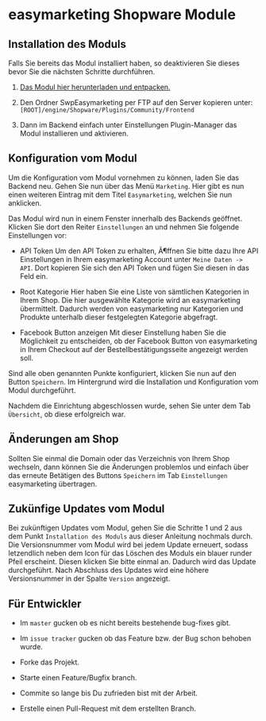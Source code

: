 # easymarketing Shopware Module

## Installation des Moduls

Falls Sie bereits das Modul installiert haben, so deaktivieren Sie dieses bevor Sie die nächsten Schritte durchführen.

1. [Das Modul hier herunterladen und entpacken.](https://github.com/EASYMARKETING/shopware/archive/master.zip)

2. Den Ordner SwpEasymarketing per FTP auf den Server kopieren unter: `[ROOT]/engine/Shopware/Plugins/Community/Frontend`
 
3. Dann im Backend einfach unter Einstellungen Plugin-Manager das Modul installieren und aktivieren.

## Konfiguration vom Modul
		
Um die Konfiguration vom Modul vornehmen zu können, laden Sie das Backend neu. 
Gehen Sie nun über das Menü `Marketing`.
Hier gibt es nun einen weiteren Eintrag mit dem Titel `Easymarketing`, welchen Sie nun anklicken.

Das Modul wird nun in einem Fenster innerhalb des Backends geöffnet. 
Klicken Sie dort den Reiter `Einstellungen` an und nehmen Sie folgende Einstellungen vor:

* API Token
Um den API Token zu erhalten, Ã¶ffnen Sie bitte dazu Ihre API Einstellungen in Ihrem easymarketing Account unter `Meine Daten -> API`.
Dort kopieren Sie sich den API Token und fügen Sie diesen in das Feld ein.

* Root Kategorie
Hier haben Sie eine Liste von sämtlichen Kategorien in Ihrem Shop. 
Die hier ausgewählte Kategorie wird an easymarketing übermittelt. 
Dadurch werden von easymarketing nur Kategorien und Produkte unterhalb dieser festgelegten Kategorie abgefragt.

* Facebook Button anzeigen
Mit dieser Einstellung haben Sie die Möglichkeit zu entscheiden, ob der Facebook Button von easymarketing in Ihrem Checkout auf der Bestellbestätigungsseite angezeigt werden soll.

Sind alle oben genannten Punkte konfiguriert, klicken Sie nun auf den Button `Speichern`.
Im Hintergrund wird die Installation und Konfiguration vom Modul durchgeführt.

Nachdem die Einrichtung abgeschlossen wurde, sehen Sie unter dem Tab `Übersicht`, ob diese erfolgreich war.

## Änderungen am Shop
Sollten Sie einmal die Domain oder das Verzeichnis von Ihrem Shop wechseln, dann können Sie die Änderungen problemlos und einfach über das erneute Betätigen des Buttons `Speichern` im Tab `Einstellungen` easymarketing übertragen.

## Zukünfige Updates vom Modul
Bei zukünftigen Updates vom Modul, gehen Sie die Schritte 1 und 2 aus dem Punkt `Installation des Moduls` aus dieser Anleitung nochmals durch.
Die Versionsnummer vom Modul wird bei jedem Update erneuert, sodass letzendlich neben dem Icon für das Löschen des Moduls ein blauer runder Pfeil erscheint.
Diesen klicken Sie bitte einmal an. Dadurch wird das Update durchgeführt.
Nach Abschluss des Updates wird eine höhere Versionsnummer in der Spalte `Version` angezeigt.

## Für Entwickler

* Im `master` gucken ob es nicht bereits bestehende bug-fixes gibt.

* Im `issue tracker` gucken ob das Feature bzw. der Bug schon behoben wurde.

* Forke das Projekt.

* Starte einen Feature/Bugfix branch.

* Commite so lange bis Du zufrieden bist mit der Arbeit.

* Erstelle einen Pull-Request mit dem erstellten Branch.
